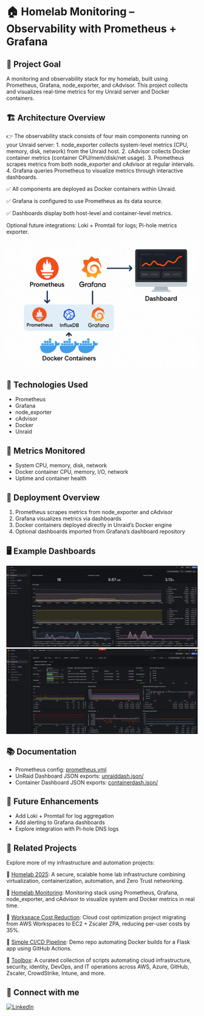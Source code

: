 # 🏠 Homelab Monitoring – Observability with Prometheus + Grafana

## 🎯 Project Goal

A monitoring and observability stack for my homelab, built using Prometheus, Grafana, node_exporter, and cAdvisor. This project collects and visualizes real-time metrics for my Unraid server and Docker containers.

## 🏗️ Architecture Overview

👉 The observability stack consists of four main components running on your Unraid server:
	1.	node_exporter collects system-level metrics (CPU, memory, disk, network) from the Unraid host.
	2.	cAdvisor collects Docker container metrics (container CPU/mem/disk/net usage).
	3.	Prometheus scrapes metrics from both node_exporter and cAdvisor at regular intervals.
	4.	Grafana queries Prometheus to visualize metrics through interactive dashboards.

✅ All components are deployed as Docker containers within Unraid.

✅ Grafana is configured to use Prometheus as its data source.

✅ Dashboards display both host-level and container-level metrics.

Optional future integrations: Loki + Promtail for logs; Pi-hole metrics exporter.

![Architecture Overview](docs/design.png)

## 📝 Technologies Used

- Prometheus
- Grafana
- node_exporter
- cAdvisor
- Docker
- Unraid

## 🔄 Metrics Monitored

- System CPU, memory, disk, network
- Docker container CPU, memory, I/O, network
- Uptime and container health

## 🚀 Deployment Overview

1. Prometheus scrapes metrics from node_exporter and cAdvisor
2. Grafana visualizes metrics via dashboards
3. Docker containers deployed directly in Unraid’s Docker engine
4. Optional dashboards imported from Grafana’s dashboard repository

## 🖥️ Example Dashboards

![Container dashboard](docs/containerdash.png)
![UnRaid dashboard](docs/systemdash.png)

## 📚 Documentation

- Prometheus config: [prometheus.yml](docs/prometheus.yml)
- UnRaid Dashboard JSON exports: [unraiddash.json/](docs/dockerdash.json)
- Container Dashboard JSON exports: [containerdash.json/](docs/containerdash.json)

## 🔭 Future Enhancements

- Add Loki + Promtail for log aggregation
- Add alerting to Grafana dashboards
- Explore integration with Pi-hole DNS logs

## 🔗 Related Projects

Explore more of my infrastructure and automation projects:

🔹 [Homelab 2025](https://github.com/sgersz/homelab-2025): A secure, scalable home lab infrastructure combining virtualization, containerization, automation, and Zero Trust networking.

🔹 [Homelab Monitoring](https://github.com/sgersz/observability-dashboard): Monitoring stack using Prometheus, Grafana, node_exporter, and cAdvisor to visualize system and Docker metrics in real time.

🔹 [Workspace Cost Reduction](https://github.com/sgersz/-workspacecostreduction): Cloud cost optimization project migrating from AWS Workspaces to EC2 + Zscaler ZPA, reducing per-user costs by 35%.

🔹 [Simple CI/CD Pipeline](https://github.com/sgersz/simplecicd): Demo repo automating Docker builds for a Flask app using GitHub Actions.

🔹 [Toolbox](https://github.com/sgersz/toolbox): A curated collection of scripts automating cloud infrastructure, security, identity, DevOps, and IT operations across AWS, Azure, GitHub, Zscaler, CrowdStrike, Intune, and more.

## 🚀 **Connect with me**

[![LinkedIn](https://img.shields.io/badge/LinkedIn-Profile-blue)](https://www.linkedin.com/in/stevengersztyn/)
